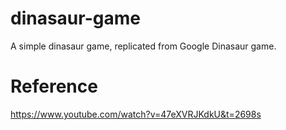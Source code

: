 # dinasaur-game

A simple dinasaur game, replicated from Google Dinasaur game.

# Reference
https://www.youtube.com/watch?v=47eXVRJKdkU&t=2698s
